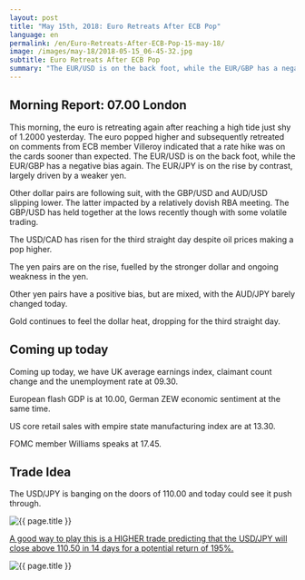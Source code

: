 ```yaml
---
layout: post
title: "May 15th, 2018: Euro Retreats After ECB Pop"
language: en
permalink: /en/Euro-Retreats-After-ECB-Pop-15-may-18/
image: /images/may-18/2018-05-15_06-45-32.jpg
subtitle: Euro Retreats After ECB Pop
summary: "The EUR/USD is on the back foot, while the EUR/GBP has a negative bias again. The EUR/JPY is on the rise by contrast, largely driven by a weaker yen"
---
```

## Morning Report: 07.00 London

This morning, the euro is retreating again after reaching a high tide just shy of 1.2000 yesterday. The euro popped higher and subsequently retreated on comments from ECB member Villeroy indicated that a rate hike was on the cards sooner than expected. The EUR/USD is on the back foot, while the EUR/GBP has a negative bias again. The EUR/JPY is on the rise by contrast, largely driven by a weaker yen. 

Other dollar pairs are following suit, with the GBP/USD and AUD/USD slipping lower. The latter impacted by a relatively dovish RBA meeting. The GBP/USD has held together at the lows recently though with some volatile trading. 

The USD/CAD has risen for the third straight day despite oil prices making a pop higher. 

The yen pairs are on the rise, fuelled by the stronger dollar and ongoing weakness in the yen. 

Other yen pairs have a positive bias, but are mixed, with the AUD/JPY barely changed today. 

Gold continues to feel the dollar heat, dropping for the third straight day. 

## Coming up today

Coming up today, we have UK average earnings index, claimant count change and the unemployment rate at 09.30. 

European flash GDP is at 10.00, German ZEW economic sentiment at the same time. 

US core retail sales with empire state manufacturing index are at 13.30. 

FOMC member Williams speaks at 17.45.

## Trade Idea

The USD/JPY is banging on the doors of 110.00 and today could see it push through.

<img class="post-image" src="{{ site.url }}/images/may-18/2018-05-15_06-45-32.jpg" alt="{{ page.title }}" title="{{ page.title }}">

<a href="%LINK%%?currency=GBP&market=forex&underlying=frxUSDJPY&formname=higherlower&duration_amount=14&duration_units=d&expiry_type=duration&amount=10&amount_type=payout&barrier=110.50" target="_blank">A good way to play this is a HIGHER trade predicting that the USD/JPY will close above 110.50 in 14 days for a potential return of 195%.</a>

<img class="post-image" src="{{ site.url }}/images/may-18/2018-05-15_06-47-37.jpg" alt="{{ page.title }}" title="{{ page.title }}">
